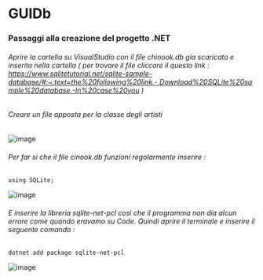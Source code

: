 # GUIDb
### Passaggi alla creazione del progetto .NET
###### Aprire la cartella su VisualStudio con il file chinook.db gia scaricato e inserito nella cartella ( per trovare il file cliccare il questo link : https://www.sqlitetutorial.net/sqlite-sample-database/#:~:text=the%20following%20link.-,Download%20SQLite%20sample%20database,-In%20case%20you )
###### Creare un file apposta per la classe degli artisti
![image](https://github.com/P4020/GUIDb/assets/117436985/ca00c507-9b3b-4c31-ac97-46595adf15af)
###### Per far si che il file cinook.db funzioni regolarmente inserire : 
``` 
using SQLite;
```
![image](https://github.com/P4020/GUIDb/assets/117436985/ff77fd9a-982f-4af1-ab32-13e3040fa944)
###### E inserire la libreria sqlite-net-pcl così che il programma non dia alcun errore come quando eravamo su Code. Quindi aprire il terminale e inserire il seguente comando :
```
dotnet add package sqlite-net-pcl
```
![image](https://github.com/P4020/GUIDb/assets/117436985/abdb3300-730b-4a1d-8bef-5500f4aeca9e)
